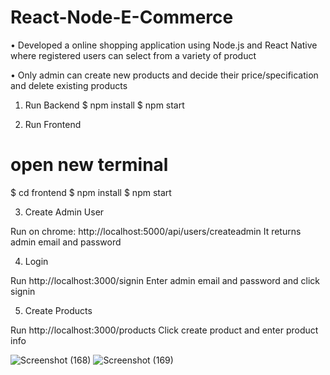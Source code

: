 
# React-Node-E-Commerce

• Developed a online shopping application using Node.js and React Native
where registered users can select from a variety of product


• Only admin can create new products and decide their price/specification
and delete existing products


1. Run Backend
$ npm install
$ npm start
   
   
2. Run Frontend
# open new terminal
$ cd frontend
$ npm install
$ npm start
    
    
3. Create Admin User

Run on chrome: http://localhost:5000/api/users/createadmin
It returns admin email and password
    
    
4. Login

Run http://localhost:3000/signin
Enter admin email and password and click signin
     
     
5. Create Products

Run http://localhost:3000/products
Click create product and enter product info

![Screenshot (168)](https://user-images.githubusercontent.com/44099058/111085302-cd126980-853c-11eb-933f-3a382d41c341.png)
![Screenshot (169)](https://user-images.githubusercontent.com/44099058/111085325-ee735580-853c-11eb-8a58-b511087ebf2a.png)


